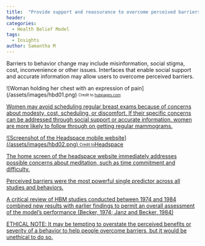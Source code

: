 ```yaml
---
title:  "Provide support and reassurance to overcome perceived barriers"
header:
categories:
  - Health Belief Model
tags:
  - Insights
author: Samantha M
---
```


Barriers to behavior change may include misinformation, social stigma, cost, inconvenience or other issues. Interfaces that enable social support and accurate information may allow users to overcome perceived barriers.  

![Woman holding her chest with an expression of pain] (/assets/images/hbd01.png)
<sub><sup>Credit to <a href="https://hubpages.com/health/Bra-that-Can-Detect-Breast-Cancer">hubpages.com</sub></sup>

Women may avoid scheduling regular breast exams because of concerns about modesty, cost, scheduling, or discomfort. If their specific concerns can be addressed through social support or accurate information, women are more likely to follow through on getting regular mammograms.


![Screenshot of the Headspace mobile website] (/assets/images/hbd02.png)
<sub><sup>Credit to<a href="https://www.headspace.com/">Headspace</sub></sup>


The home screen of the headspace website immediately addresses possible concerns about meditation, such as time commitment and difficulty.

Perceived barriers were the most powerful single predictor across all studies and behaviors.

A critical review of HBM studies conducted between 1974 and 1984 combined new results with earlier findings to permit an overall assessment of the model’s performance (Becker, 1974; Janz and Becker, 1984)

ETHICAL NOTE: It may be tempting to overstate the perceived benefits or severity of a behavior to help people overcome barriers, but it would be unethical to do so.
